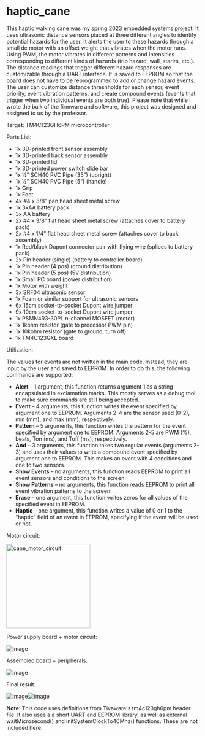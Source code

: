 # haptic_cane
This haptic walking cane was my spring 2023 embedded systems project. It uses ultrasonic distance sensors placed at three different angles to identify potential hazards for the user. It alerts the user to these hazards through a small dc motor with an offset weight that vibrates when the motor runs. Using PWM, the motor vibrates in different patterns and intensities corresponding to different kinds of hazards (trip hazard, wall, starirs, etc.). The distance readings that trigger different hazard responses are customizable through a UART interface. It is saved to EEPROM so that the board does not have to be reprogrammed to add or change hazard events. The user can customize distance threshholds for each sensor, event priority, event vibration patterns, and create compound events (events that trigger when two individual events are both true). Please note that while I wrote the bulk of the firmware and software, this project was designed and assigned to us by the professor. 

Target: TM4C123GH6PM microcontroller

Parts List:
-  1x 3D-printed front sensor assembly 
-  1x 3D-printed back sensor assembly 
-  1x 3D-printed lid 
-  1x 3D-printed power switch slide bar 
-  1x ½” SCH40 PVC Pipe (35”) (upright) 
-  1x ½” SCH40 PVC Pipe (5”) (handle) 
-  1x Grip 
-  1x Foot 
-  4x #4 x 3/8” pan head sheet metal screw
-  1x 3xAA battery pack 
-  3x AA battery 
-  2x #4 x 3/8” flat head sheet metal screw
     (attaches cover to battery pack)
-  2x #4 x 1/4” flat head sheet metal screw
     (attaches cover to back assembly)
-  1x Red/black Dupont connector pair with flying wire
     (splices to battery pack)
-  2x Pin header (single) (battery to controller board) 
-  1x Pin header (4 pos) (ground distribution) 
-  1x Pin header (5 pos) (5V distribution) 
-  1x Small PC board (power distribution) 
-  1x Motor with weight 
-  3x SRF04 ultrasonic sensor 
-  1x Foam or similar support for ultrasonic sensors 
-  6x 15cm socket-to-socket Dupont wire jumper 
-  9x 10cm socket-to-socket Dupont wire jumper 
-  1x PSMN4R3-30PL n-channel MOSFET (motor) 
-  1x 1kohm resistor (gate to processor PWM pin) 
-  1x 10kohm resistor (gate to ground, turn off) 
-  1x TM4C123GXL board

Utilization: 
  
  The values for events are not written in the main code. Instead, they are input by the user and saved to EEPROM. In order to do this, the following commands are supported. 
- **Alert** – 1 argument, this function returns argument 1 as a string encapsulated in exclamation marks. This mostly serves as a debug tool to make sure commands are still being accepted.
- **Event** – 4 arguments, this function writes the event specified by argument one to EEPROM. Arguments 2-4 are the sensor used (0-2), min (mm), and max (mm), respectively.
- **Pattern** – 5 arguments, this function writes the pattern for the event specified by argument one to EEPROM. Arguments 2-5 are PWM (%), beats, Ton (ms), and Toff (ms), respectively.
- **And** – 3 arguments, this function takes two regular events (arguments 2-3) and uses their values to write a compound event specified by argument one to EEPROM. This makes an event with 4 conditions and one to two sensors.
- **Show Events** – no arguments, this function reads EEPROM to print all event sensors and conditions to the screen.
- **Show Patterns** – no arguments, this function reads EEPROM to print all event vibration patterns to the screen.
- **Erase** – one argument, this function writes zeros for all values of the specified event in EEPROM.
- **Haptic** – one argument, this function writes a value of 0 or 1 to the “haptic” field of an event in EEPROM, specifying if the event will be used or not.
  
Motor circuit:
  
  <img width="219" alt="cane_motor_circuit" src="https://github.com/EdgarH52/haptic_cane/assets/89591117/4e5a9b3a-805e-4ea1-964e-a178a839ac7c">

Power supply board + motor circuit:

  ![image](https://github.com/EdgarH52/haptic_cane/assets/89591117/7738239b-a957-4768-926d-c607c2b856cf)

Assembled board + peripherals: 

  ![image](https://github.com/EdgarH52/haptic_cane/assets/89591117/fff13ce7-d956-4977-a54e-998af9d6994e)

Final result: 

  ![image](https://github.com/EdgarH52/haptic_cane/assets/89591117/cfa76c4d-0a28-4965-acaa-9b826d5ad003)![image](https://github.com/EdgarH52/haptic_cane/assets/89591117/c2f21c13-aa92-489e-8f87-d401eaf94bd9)

**Note**: This code uses definitions from Tivaware's tm4c123gh6pm header file. It also uses a a short UART and EEPROM library, as well as external waitMicrosecond() and initSystemClockTo40Mhz() functions. These are not included here.

